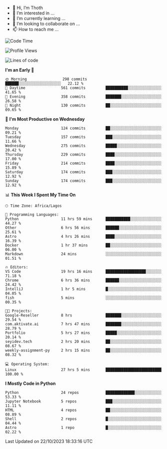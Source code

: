 <!---
thoth2357/thoth2357 is a ✨ special ✨ repository because its `README.md` (this file) appears on your GitHub profile.
You can click the Preview link to take a look at your changes.
--->

- 👋 Hi, I’m Thoth
- 👀 I’m interested in ...
- 🌱 I’m currently learning ...
- 💞️ I’m looking to collaborate on ...
- 📫 How to reach me ...




<!--START_SECTION:waka-->
![Code Time](http://img.shields.io/badge/Code%20Time-2%2C343%20hrs%201%20min-blue)

![Profile Views](http://img.shields.io/badge/Profile%20Views-0-blue)

![Lines of code](https://img.shields.io/badge/From%20Hello%20World%20I%27ve%20Written-30.1%20million%20lines%20of%20code-blue)

**I'm an Early 🐤** 

```text
🌞 Morning                298 commits         ██████░░░░░░░░░░░░░░░░░░░   22.12 % 
🌆 Daytime                561 commits         ██████████░░░░░░░░░░░░░░░   41.65 % 
🌃 Evening                358 commits         ███████░░░░░░░░░░░░░░░░░░   26.58 % 
🌙 Night                  130 commits         ██░░░░░░░░░░░░░░░░░░░░░░░   09.65 % 
```
📅 **I'm Most Productive on Wednesday** 

```text
Monday                   124 commits         ██░░░░░░░░░░░░░░░░░░░░░░░   09.21 % 
Tuesday                  157 commits         ███░░░░░░░░░░░░░░░░░░░░░░   11.66 % 
Wednesday                275 commits         █████░░░░░░░░░░░░░░░░░░░░   20.42 % 
Thursday                 229 commits         ████░░░░░░░░░░░░░░░░░░░░░   17.00 % 
Friday                   214 commits         ████░░░░░░░░░░░░░░░░░░░░░   15.89 % 
Saturday                 174 commits         ███░░░░░░░░░░░░░░░░░░░░░░   12.92 % 
Sunday                   174 commits         ███░░░░░░░░░░░░░░░░░░░░░░   12.92 % 
```


📊 **This Week I Spent My Time On** 

```text
🕑︎ Time Zone: Africa/Lagos

💬 Programming Languages: 
Python                   11 hrs 59 mins      ███████████░░░░░░░░░░░░░░   44.27 % 
Other                    6 hrs 56 mins       ██████░░░░░░░░░░░░░░░░░░░   25.61 % 
Astro                    4 hrs 26 mins       ████░░░░░░░░░░░░░░░░░░░░░   16.39 % 
Docker                   1 hr 37 mins        ██░░░░░░░░░░░░░░░░░░░░░░░   06.00 % 
Markdown                 24 mins             ░░░░░░░░░░░░░░░░░░░░░░░░░   01.51 % 

🔥 Editors: 
VS Code                  19 hrs 16 mins      ██████████████████░░░░░░░   71.18 % 
Chrome                   6 hrs 36 mins       ██████░░░░░░░░░░░░░░░░░░░   24.42 % 
IntelliJ                 1 hr 5 mins         █░░░░░░░░░░░░░░░░░░░░░░░░   04.05 % 
fish                     5 mins              ░░░░░░░░░░░░░░░░░░░░░░░░░   00.35 % 

🐱‍💻 Projects: 
Google-Reseller          8 hrs               ███████░░░░░░░░░░░░░░░░░░   29.54 % 
com.aktivate.ai          7 hrs 47 mins       ███████░░░░░░░░░░░░░░░░░░   28.79 % 
Portfolio                5 hrs 27 mins       █████░░░░░░░░░░░░░░░░░░░░   20.14 % 
seyidev.tech             2 hrs 20 mins       ██░░░░░░░░░░░░░░░░░░░░░░░   08.67 % 
weekly-assignment-py     2 hrs 15 mins       ██░░░░░░░░░░░░░░░░░░░░░░░   08.32 % 

💻 Operating System: 
Linux                    27 hrs 5 mins       █████████████████████████   100.00 % 
```

**I Mostly Code in Python** 

```text
Python                   24 repos            █████████████░░░░░░░░░░░░   53.33 % 
Jupyter Notebook         5 repos             ███░░░░░░░░░░░░░░░░░░░░░░   11.11 % 
HTML                     4 repos             ██░░░░░░░░░░░░░░░░░░░░░░░   08.89 % 
Shell                    2 repos             █░░░░░░░░░░░░░░░░░░░░░░░░   04.44 % 
Astro                    1 repo              █░░░░░░░░░░░░░░░░░░░░░░░░   02.22 % 
```




 Last Updated on 22/10/2023 18:33:16 UTC
<!--END_SECTION:waka-->
<!--![](http://github-profile-summary-cards.vercel.app/api/cards/profile-details?username=thoth2357&theme=2077)

![](http://github-profile-summary-cards.vercel.app/api/cards/stats?username=thoth2357&theme=2077)![](http://github-profile-summary-cards.vercel.app/api/cards/productive-time?username=thoth2357&theme=2077&utcOffset=8) -->
